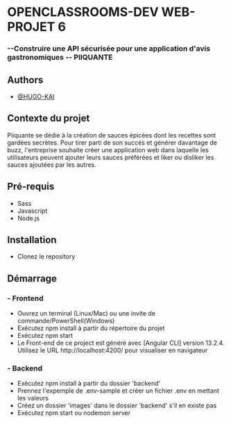 
# OPENCLASSROOMS-DEV WEB-PROJET 6

<h3>--Construire une API sécurisée pour une application d'avis gastronomiques -- PIIQUANTE</h3>


## Authors

- [@HUGO-KAI](https://github.com/HUGO-KAI)


## Contexte du projet
Piiquante se dédie à la création de sauces épicées dont les recettes sont gardées
secrètes. Pour tirer parti de son succès et générer davantage de buzz, l'entreprise
souhaite créer une application web dans laquelle les utilisateurs peuvent ajouter
leurs sauces préférées et liker ou disliker les sauces ajoutées par les autres.

## Pré-requis
- Sass</br>
- Javascript</br>
- Node.js

## Installation
- Clonez le repository

## Démarrage
<h3> - Frontend </h3>
<ul>
<li>Ouvrez un terminal (Linux/Mac) ou une invite de commande/PowerShell(Windows)</li>
<li>Exécutez npm install à partir du répertoire du projet</li>
<li>Exécutez npm start</li>
<li>Le Front-end de ce project est généré avec [Angular CLI] version 13.2.4.</br> Utilisez le URL http://localhost:4200/ pour visualiser en navigateur</li>
</ul>
<h3> - Backend </h3>
<ul>
<li>Exécutez npm install à partir du dossier 'backend'</li>
<li>Prennez l'expemple de .env-sample et créer un fichier .env en mettant les valeurs</li>
<li>Créez un dossier 'images' dans le dossier 'backend' s'il en existe pas</li>
<li>Exécutez npm start ou nodemon server</li>
</ul>
